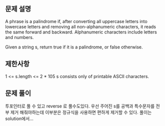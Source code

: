 ## 문제 설명

A phrase is a palindrome if, after converting all uppercase letters into lowercase letters and removing all non-alphanumeric characters, it reads the same forward and backward. Alphanumeric characters include letters and numbers.

Given a string s, return true if it is a palindrome, or false otherwise.

## 제한사항

1 <= s.length <= 2 \* 105
s consists only of printable ASCII characters.

## 문제 풀이

투포인터로 풀 수 있고 reverse 로 풀수도있다.
우선 주어진 s를 공백과 특수문자를 전부 제거 해줘야하는데 이부분은 정규식을 사용하면 편하게 제거할 수 있다.
풀이는 solution에서...
